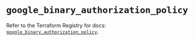 # `google_binary_authorization_policy`

Refer to the Terraform Registry for docs: [`google_binary_authorization_policy`](https://registry.terraform.io/providers/hashicorp/google/6.17.0/docs/resources/binary_authorization_policy).
